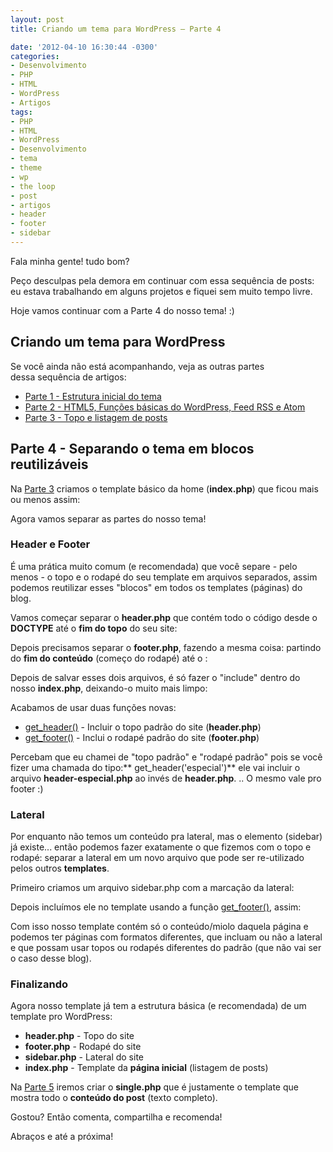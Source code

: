 ```yaml
---
layout: post
title: Criando um tema para WordPress – Parte 4

date: '2012-04-10 16:30:44 -0300'
categories:
- Desenvolvimento
- PHP
- HTML
- WordPress
- Artigos
tags:
- PHP
- HTML
- WordPress
- Desenvolvimento
- tema
- theme
- wp
- the loop
- post
- artigos
- header
- footer
- sidebar
---
```

Fala minha gente! tudo bom?

Peço desculpas pela demora em continuar com essa sequência de posts: eu estava trabalhando em alguns projetos e fiquei sem muito tempo livre.

Hoje vamos continuar com a Parte 4 do nosso tema! :)

## Criando um tema para WordPress
Se você ainda não está acompanhando, veja as outras partes dessa sequência de artigos:

* [Parte 1 - Estrutura inicial do tema](/criando-um-tema-para-wordpress)
* [Parte 2 - HTML5, Funções básicas do WordPress, Feed RSS e Atom](/criando-um-tema-para-wordpress-parte-2)
* [Parte 3 - Topo e listagem de posts](/criando-um-tema-para-wordpress-parte-3)

## Parte 4 - Separando o tema em blocos reutilizáveis
Na [Parte 3](/criando-um-tema-para-wordpress-parte-3) criamos o template básico da home (**index.php**) que ficou mais ou menos assim:

<div data-gist-id="2353682" data-gist-show-loading="false"></div>

Agora vamos separar as partes do nosso tema!

### Header e Footer
É uma prática muito comum (e recomendada) que você separe - pelo menos - o topo e o rodapé do seu template em arquivos separados, assim podemos reutilizar esses "blocos" em todos os templates (páginas) do blog.

Vamos começar separar o **header.php** que contém todo o código desde o **DOCTYPE** até o **fim do topo** do seu site:

<div data-gist-id="2353722" data-gist-show-loading="false"></div>

Depois precisamos separar o **footer.php**, fazendo a mesma coisa: partindo do **fim do conteúdo** (começo do rodapé) até o **</body>**:

<div data-gist-id="2353728" data-gist-show-loading="false"></div>

Depois de salvar esses dois arquivos, é só fazer o "include" dentro do nosso **index.php**, deixando-o muito mais limpo:

<div data-gist-id="2353735" data-gist-show-loading="false"></div>

Acabamos de usar duas funções novas:

* [get_header()](http://codex.wordpress.org/Function_Reference/get_header) - Incluir o topo padrão do site (**header.php**)
* [get_footer()](http://codex.wordpress.org/Function_Reference/get_footer) - Inclui o rodapé padrão do site (**footer.php**)

Percebam que eu chamei de "topo padrão" e "rodapé padrão" pois se você fizer uma chamada do tipo:** get_header('especial')** ele vai incluir o arquivo **header-especial.php** ao invés de **header.php**. .. O mesmo vale pro footer :)

### Lateral
Por enquanto não temos um conteúdo pra lateral, mas o elemento (sidebar) já existe... então podemos fazer exatamente o que fizemos com o topo e rodapé: separar a lateral em um novo arquivo que pode ser re-utilizado pelos outros **templates**.

Primeiro criamos um arquivo sidebar.php com a marcação da lateral:

<div data-gist-id="2353760" data-gist-show-loading="false"></div>

Depois incluímos ele no template usando a função [get_footer()](http://codex.wordpress.org/Function_Reference/get_footer), assim:

<div data-gist-id="2353770" data-gist-show-loading="false"></div>

Com isso nosso template contém só o conteúdo/miolo daquela página e podemos ter páginas com formatos diferentes, que incluam ou não a lateral e que possam usar topos ou rodapés diferentes do padrão (que não vai ser o caso desse blog).

### Finalizando
Agora nosso template já tem a estrutura básica (e recomendada) de um template pro WordPress:

* **header.php** - Topo do site
* **footer.php** - Rodapé do site
* **sidebar.php** - Lateral do site
* **index.php** - Template da **página inicial** (listagem de posts)

Na [Parte 5](/criando-um-tema-para-wordpress-parte-5) iremos criar o **single.php** que é justamente o template que mostra todo o **conteúdo do post** (texto completo).

<!-- Acompanhe o template que estou criando pro meu blog, com mais algumas coisinhas (que não coloquei aqui), no GitHub: [https://github.com/TiuTalk/blog.thiagobelem.net](https://github.com/TiuTalk/blog.thiagobelem.net) -->

Gostou? Então comenta, compartilha e recomenda!

Abraços e até a próxima!

